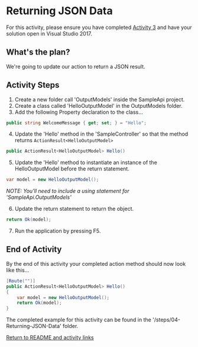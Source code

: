 # Returning JSON Data

For this activity, please ensure you have completed [Activity 3](03-CreateControllerAndAction.md) and have your solution open in Visual Studio 2017.

## What's the plan?

We're going to update our action to return a JSON result.

## Activity Steps

1. Create a new folder call 'OutputModels' inside the SampleApi project.
2. Create a class called 'HelloOutputModel' in the OutputModels folder.
3. Add the following Property declaration to the class...

``` csharp
public string WelcomeMessage { get; set; } = "Hello";
```

4. Update the 'Hello' method in the 'SampleController' so that the method returns `ActionResult<HelloOutputModel>`

``` csharp
public ActionResult<HelloOutputModel> Hello()
```

5. Update the 'Hello' method to instantiate an instance of the HelloOutputModel before the return statement.

``` csharp
var model = new HelloOutputModel();
```
*NOTE: You'll need to include a using statement for 'SampleApi.OutputModels'*

6. Update the return statement to return the object.

``` csharp
return Ok(model);
```

7. Run the application by pressing F5.

## End of Activity

By the end of this activity your completed action method should now look like this...
``` csharp
[Route("")]
public ActionResult<HelloOutputModel> Hello()
{
    var model = new HelloOutputModel();
    return Ok(model);
}
```

The completed example for this activity can be found in the '/steps/04-Returning-JSON-Data' folder.

[Return to README and activity links](../README.md)